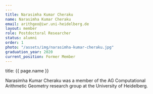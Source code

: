 ```yaml
---
---
title: Narasimha Kumar Cheraku
name: Narasimha Kumar Cheraku
email: arithgeo@iwr.uni-heidelberg.de
layout: member
role: Postdoctoral Researcher
status: alumni
order: 1
photo: "/assets/img/narasimha-kumar-cheraku.jpg"
graduation_year: 2020
current_position: Former Member
---
```



title: {{ page.name }}

Narasimha Kumar Cheraku was a member of the AG Computational Arithmetic Geometry research group at the University of Heidelberg.